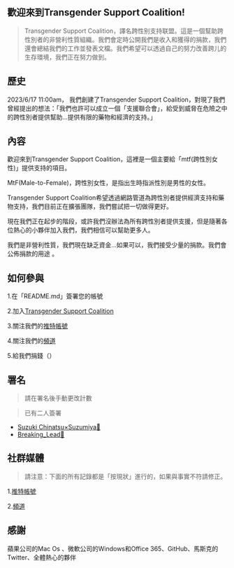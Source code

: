 ## 歡迎來到Transgender Support Coalition!
> Transgender Support Coalition，譯名跨性别支持联盟。這是一個幫助跨性別者的非營利性質組織。我們會定時公開我們是收入和獲得的捐款，我們還會總結我們的工作並發表文檔。我們希望可以透過自己的努力改善跨儿的生存環境，我們正在努力做到。

## 歷史
2023/6/17 11:00am， 我們創建了Transgender Support Coalition，對現了我們曾經提出的想法：「我們也許可以成立一個「支援聯合會」，給受到威脅在危險之中的跨性別者提供幫助…提供有限的藥物和經濟的支持。」

## 內容

歡迎來到Transgender Support Coalition，這裡是一個主要給「mtf(跨性別女性)」提供支持的項目。

MtF(Male-to-Female)，跨性別女性，是指出生時指派性別是男性的女性。

Transgender Support Coalition希望透過網路管道為跨性別者提供經濟支持和藥物支持，我們目前正在擴張團隊，我們嘗試把一切做得更好。

現在我們正在起步的階段，或許我們沒辦法為所有跨性別者提供支援，但是隨著各位熱心的小夥伴加入我們，我們相信可以幫助更多人。

我們是非營利性質，我們現在缺乏資金...如果可以，我們接受少量的捐款。我們會公佈捐款的用途 。

## 如何參與

1.在「README.md」簽署您的帳號

2.加入[Transgender Support Coalition](https://teams.microsoft.com/l/team/19%3aWhMZPifPGC5HlB9r9nWlXZpDEbwpc5pfKc6X1r9tvlw1%40thread.tacv2/conversations?groupId=f64bafd1-3287-423a-bba3-c4e0c49166e6&tenantId=24840ee3-aa68-4f59-98b6-5edd2e160375)

3.關注我們的[推特帳號](https://twitter.com/TSC_tw)

4.關注我們的[頻道](https://t.me/TSC_tw)

5.給我們捐錢（）

## 署名

> 請在署名後手動更改計數

> 已有二人簽署

- [Suzuki Chinatsu×Suzumiya🍥](https://github.com/ChinatsuSuzuki6)
- [Breaking_Lead🍥](https://github.com/BreakingLead)

## 社群媒體

> 請注意：下面的所有記錄都是「按現狀」進行的，如果與事實不符請修正。

1.[推特帳號](https://twitter.com/TSC_tw)

2.[頻道](https://t.me/TSC_tw)

## 感謝

蘋果公司的Mac Os 、微軟公司的Windows和Office 365、GitHub、馬斯克的Twitter、全體熱心的夥伴
